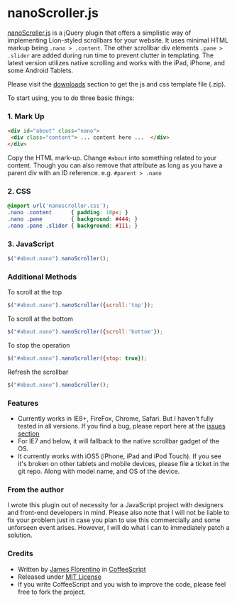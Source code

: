 # nanoScroller.js
[nanoScroller.js](http://jamesflorentino.com/jquery.nanoscroller) is a jQuery plugin that offers a simplistic way of implementing Lion-styled scrollbars for your website.
It uses minimal HTML markup being `.nano > .content`. The other scrollbar div elements `.pane > .slider` are added during run time to prevent clutter in templating. The latest version utilizes native scrolling and works with the iPad, iPhone, and some Android Tablets.

Please visit the [downloads](https://github.com/jamesflorentino/nanoScrollerJS/downloads) section to get the js and css template file (.zip).

To start using, you to do three basic things:

### 1. Mark Up
```html
<div id="about" class="nano">
 <div class="content"> ... content here ...  </div> 
</div>
```

Copy the HTML mark-up. Change `#about` into something related to your content. Though you can also remove that attribute as long as you have a parent div with an ID reference. e.g. `#parent > .nano`

### 2. CSS

```css
@import url('nanoscroller.css');
.nano .content      { padding: 10px; }
.nano .pane         { background: #444; }
.nano .pane .slider { background: #111; }
```

### 3. JavaScript

```javascript
$("#about.nano").nanoScroller();
```

### Additional Methods

To scroll at the top

```javascript
$("#about.nano").nanoScroller({scroll:'top'});
```

To scroll at the bottom

```javascript
$("#about.nano").nanoScroller({scroll:'bottom'});
```

To stop the operation

```javascript
$("#about.nano").nanoScroller({stop: true});
```

Refresh the scrollbar

```javascript
$("#about.nano").nanoScroller();
```

### Features
- Currently works in IE8+, FireFox, Chrome, Safari. But I haven't fully tested in all versions. If you find a bug, please report here at the [issues section](https://github.com/jamesflorentino/nanoScrollerJS/issues)
- For IE7 and below, it will fallback to the native scrollbar gadget of the OS.
- It currently works with iOS5 (iPhone, iPad and iPod Touch). If you see it's broken on other tablets and mobile devices, please file a ticket in the git repo. Along with model name, and OS of the device.

### From the author
I wrote this plugin out of necessity for a JavaScript project with designers and front-end developers in mind. Please also note that I will not be liable to fix your problem just in case you plan to use this commercially and some unforseen event arises. However, I will do what I can to immediately patch a solution.


### Credits
- Written by [James Florentino](http://jamesflorentino.com) in [CoffeeScript](http://coffeescript.org)
- Released under [MIT License](http://www.opensource.org/licenses/mit-license.php)
- If you write CoffeeScript and you wish to improve the code, please feel free to fork the project.
